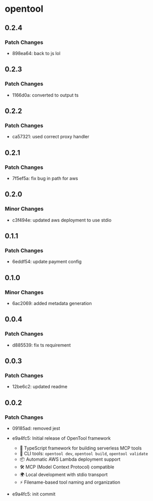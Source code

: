 # opentool

## 0.2.4

### Patch Changes

- 898ea64: back to js lol

## 0.2.3

### Patch Changes

- 1166d0a: converted to output ts

## 0.2.2

### Patch Changes

- ca57321: used correct proxy handler

## 0.2.1

### Patch Changes

- 7f5ef5a: fix bug in path for aws

## 0.2.0

### Minor Changes

- c3f494e: updated aws deployment to use stdio

## 0.1.1

### Patch Changes

- 6eddf54: update payment config

## 0.1.0

### Minor Changes

- 6ac2069: added metadata generation

## 0.0.4

### Patch Changes

- d885539: fix ts requirement

## 0.0.3

### Patch Changes

- 12be6c2: updated readme

## 0.0.2

### Patch Changes

- 09185ad: removed jest
- e9a4fc5: Initial release of OpenTool framework

  - 🚀 TypeScript framework for building serverless MCP tools
  - 🔧 CLI tools: `opentool dev`, `opentool build`, `opentool validate`
  - 📦 Automatic AWS Lambda deployment support
  - 🛠️ MCP (Model Context Protocol) compatible
  - 🌍 Local development with stdio transport
  - ⚡ Filename-based tool naming and organization

- e9a4fc5: init commit
